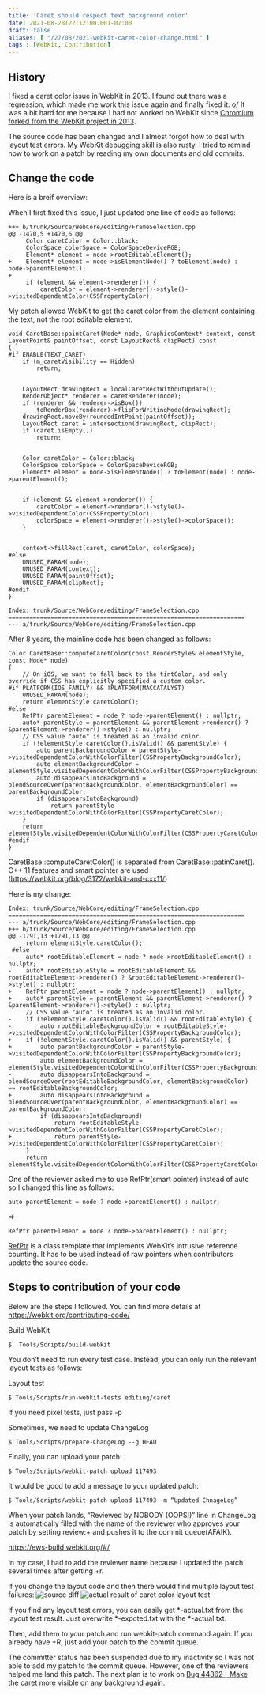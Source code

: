 ```yaml
---
title: 'Caret should respect text background color'
date: 2021-08-28T22:12:00.001-07:00
draft: false
aliases: [ "/27/08/2021-webkit-caret-color-change.html" ]
tags : [WebKit, Contribution]
---
```

## History
I fixed a caret color issue in WebKit in 2013. I found out there was a regression, which made me work this issue again and finally fixed it. o/
It was a bit hard for me because I had not worked on WebKit since [Chromium forked from the WebKit project in 2013](https://techcrunch.com/2013/04/03/google-forks-webkit-and-launches-blink-its-own-rendering-engine-that-will-soon-power-chrome-and-chromeos).

The source code has been changed and I almost forgot how to deal with layout test errors.
My WebKit debugging skill is also rusty. I tried to remind how to work on a patch by reading my own documents and old ccmmits.

## Change the code
Here is a breif overview:

When I first fixed this issue, I just updated one line of code as follows:
```
+++ b/trunk/Source/WebCore/editing/FrameSelection.cpp
@@ -1470,5 +1470,6 @@
     Color caretColor = Color::black;
     ColorSpace colorSpace = ColorSpaceDeviceRGB;
-    Element* element = node->rootEditableElement();
+    Element* element = node->isElementNode() ? toElement(node) : node->parentElement();
+
     if (element && element->renderer()) {
         caretColor = element->renderer()->style()->visitedDependentColor(CSSPropertyColor);
```

My patch allowed WebKit to get the caret color from the element containing the text, not the root editable element.

```
void CaretBase::paintCaret(Node* node, GraphicsContext* context, const LayoutPoint& paintOffset, const LayoutRect& clipRect) const
{
#if ENABLE(TEXT_CARET)
    if (m_caretVisibility == Hidden)
        return;


    LayoutRect drawingRect = localCaretRectWithoutUpdate();
    RenderObject* renderer = caretRenderer(node);
    if (renderer && renderer->isBox())
        toRenderBox(renderer)->flipForWritingMode(drawingRect);
    drawingRect.moveBy(roundedIntPoint(paintOffset));
    LayoutRect caret = intersection(drawingRect, clipRect);
    if (caret.isEmpty())
        return;


    Color caretColor = Color::black;
    ColorSpace colorSpace = ColorSpaceDeviceRGB;
    Element* element = node->isElementNode() ? toElement(node) : node->parentElement();


    if (element && element->renderer()) {
        caretColor = element->renderer()->style()->visitedDependentColor(CSSPropertyColor);
        colorSpace = element->renderer()->style()->colorSpace();
    }


    context->fillRect(caret, caretColor, colorSpace);
#else
    UNUSED_PARAM(node);
    UNUSED_PARAM(context);
    UNUSED_PARAM(paintOffset);
    UNUSED_PARAM(clipRect);
#endif
}

Index: trunk/Source/WebCore/editing/FrameSelection.cpp
===================================================================
--- a/trunk/Source/WebCore/editing/FrameSelection.cpp
```


After 8 years, the mainline code has been changed as follows:

```
Color CaretBase::computeCaretColor(const RenderStyle& elementStyle, const Node* node)
{
    // On iOS, we want to fall back to the tintColor, and only override if CSS has explicitly specified a custom color.
#if PLATFORM(IOS_FAMILY) && !PLATFORM(MACCATALYST)
    UNUSED_PARAM(node);
    return elementStyle.caretColor();
#else
    RefPtr parentElement = node ? node->parentElement() : nullptr;
    auto* parentStyle = parentElement && parentElement->renderer() ? &parentElement->renderer()->style() : nullptr;
    // CSS value "auto" is treated as an invalid color.
    if (!elementStyle.caretColor().isValid() && parentStyle) {
        auto parentBackgroundColor = parentStyle->visitedDependentColorWithColorFilter(CSSPropertyBackgroundColor);
        auto elementBackgroundColor = elementStyle.visitedDependentColorWithColorFilter(CSSPropertyBackgroundColor);
        auto disappearsIntoBackground = blendSourceOver(parentBackgroundColor, elementBackgroundColor) == parentBackgroundColor;
        if (disappearsIntoBackground)
            return parentStyle->visitedDependentColorWithColorFilter(CSSPropertyCaretColor);
    }
    return elementStyle.visitedDependentColorWithColorFilter(CSSPropertyCaretColor);
#endif
}
```


CaretBase::computeCaretColor() is separated from CaretBase::patinCaret(). C++ 11 features and smart pointer are used (https://webkit.org/blog/3172/webkit-and-cxx11/)

Here is my change:
```
Index: trunk/Source/WebCore/editing/FrameSelection.cpp
===================================================================
--- a/trunk/Source/WebCore/editing/FrameSelection.cpp
+++ b/trunk/Source/WebCore/editing/FrameSelection.cpp
@@ -1791,13 +1791,13 @@
     return elementStyle.caretColor();
 #else
-    auto* rootEditableElement = node ? node->rootEditableElement() : nullptr;
-    auto* rootEditableStyle = rootEditableElement && rootEditableElement->renderer() ? &rootEditableElement->renderer()->style() : nullptr;
+    RefPtr parentElement = node ? node->parentElement() : nullptr;
+    auto* parentStyle = parentElement && parentElement->renderer() ? &parentElement->renderer()->style() : nullptr;
     // CSS value "auto" is treated as an invalid color.
-    if (!elementStyle.caretColor().isValid() && rootEditableStyle) {
-        auto rootEditableBackgroundColor = rootEditableStyle->visitedDependentColorWithColorFilter(CSSPropertyBackgroundColor);
+    if (!elementStyle.caretColor().isValid() && parentStyle) {
+        auto parentBackgroundColor = parentStyle->visitedDependentColorWithColorFilter(CSSPropertyBackgroundColor);
         auto elementBackgroundColor = elementStyle.visitedDependentColorWithColorFilter(CSSPropertyBackgroundColor);
-        auto disappearsIntoBackground = blendSourceOver(rootEditableBackgroundColor, elementBackgroundColor) == rootEditableBackgroundColor;
+        auto disappearsIntoBackground = blendSourceOver(parentBackgroundColor, elementBackgroundColor) == parentBackgroundColor;
         if (disappearsIntoBackground)
-            return rootEditableStyle->visitedDependentColorWithColorFilter(CSSPropertyCaretColor);
+            return parentStyle->visitedDependentColorWithColorFilter(CSSPropertyCaretColor);
     }
     return elementStyle.visitedDependentColorWithColorFilter(CSSPropertyCaretColor);
```
One of the reviewer asked me to use RefPtr(smart pointer) instead of auto so I changed this line as follows:
```
auto parentElement = node ? node->parentElement() : nullptr;
```
=>
```
RefPtr parentElement = node ? node->parentElement() : nullptr;
```

[RefPtr](https://webkit.org/blog/5381/refptr-basics/) is a class template that implements WebKit’s intrusive reference counting. It has to be used instead of raw pointers when contributors update the source code.


## Steps to contribution of your code
Below are the steps I followed. You can find more details at https://webkit.org/contributing-code/

Build WebKit
```
$  Tools/Scripts/build-webkit
```
You don’t need to run every test case. Instead, you can only run the relevant layout tests as follows:

Layout test
```
$ Tools/Scripts/run-webkit-tests editing/caret
```
If you need pixel tests, just pass -p

Sometimes, we need to update ChangeLog
```
$ Tools/Scripts/prepare-ChangeLog --g HEAD
```
Finally, you can upload your patch:
```
$ Tools/Scripts/webkit-patch upload 117493
```
It would be good to add a message to your updated patch:
```
$ Tools/Scripts/webkit-patch upload 117493 -m “Updated ChnageLog”
```

When your patch lands, “Reviewed by NOBODY (OOPS!)” line in ChangeLog is automatically filled with the name of the reviewer who approves your patch by setting review:+ and pushes it to the commit queue(AFAIK).

https://ews-build.webkit.org/#/


In my case, I had to add the reviewer name because I updated the patch several times after getting +r.

If you change the layout code and then there would find multiple layout test failures: 
![source diff](/images/caret_color_diff.png)
![actual result of caret color layout test ](/images/caret_color_acutal.png)


If you find any layout test errors, you can easily get *-actual.txt from the layout test result. Just overwrite *-expcted.txt with the *-actual.txt.

Then, add them to your patch and run webkit-patch command again. If you already have +R, just add your patch to the commit queue.

The committer status has been suspended due to my inactivity so I was not able to add my patch to the commit queue. 
However, one of the reviewers helped me land this patch. The next plan is to work on [Bug 44862 - Make the caret more visible on any background](https://bugs.webkit.org/show_bug.cgi?id=44862) again. 






